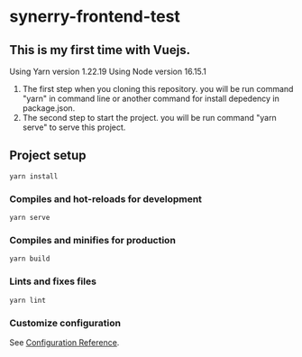 # synerry-frontend-test

## This is my first time with Vuejs.

Using Yarn version 1.22.19
Using Node version 16.15.1

1. The first step when you cloning this repository. you will be run command "yarn" in command line or another command for install depedency in package.json.
2. The second step to start the project. you will be run command "yarn serve" to serve this project.

## Project setup
```
yarn install
```

### Compiles and hot-reloads for development
```
yarn serve
```

### Compiles and minifies for production
```
yarn build
```

### Lints and fixes files
```
yarn lint
```

### Customize configuration
See [Configuration Reference](https://cli.vuejs.org/config/).
